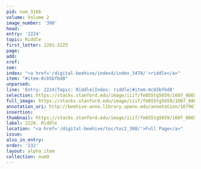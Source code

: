```yaml
---
pid: num_3166
volume: Volume 2
image_number: '398'
head:
entry: '2224'
topic: Riddle
first_letter: 2201-2225
page:
add:
xref:
see:
index: "<a href='/digital-beehive/index4/index_3470/'>riddle</a>"
item: "#item-8cb5bfbd8"
unparsed:
line: 'Entry: 2224|Topic: Riddle|Index: riddle|#item-8cb5bfbd8'
selection: https://stacks.stanford.edu/image/iiif/fm855tg5659/1607_0865/784,2534,2906,975/full/0/default.jpg
full_image: https://stacks.stanford.edu/image/iiif/fm855tg5659/1607_0865/full/full/0/default.jpg
annotation_uri: http://beehive-anno.library.upenn.edu/annotation/1679675388483
insertion:
thumbnail: https://stacks.stanford.edu/image/iiif/fm855tg5659/1607_0865/784,2534,600,180/250,/0/default.jpg
label: 2224. Riddle
location: "<a href='/digital-beehive/toc/toc2_388/'>Full Page</a>"
issue:
also_in_entry:
order: '232'
layout: alpha_item
collection: num9
---
```

